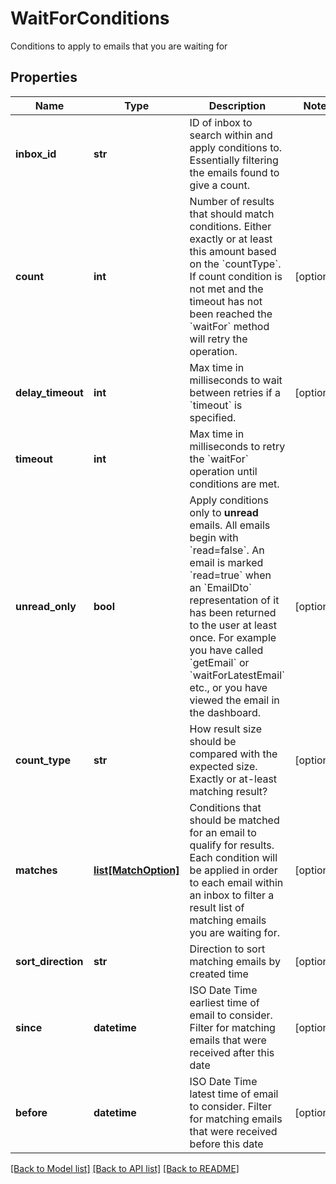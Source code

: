 # WaitForConditions

Conditions to apply to emails that you are waiting for
## Properties
Name | Type | Description | Notes
------------ | ------------- | ------------- | -------------
**inbox_id** | **str** | ID of inbox to search within and apply conditions to. Essentially filtering the emails found to give a count. | 
**count** | **int** | Number of results that should match conditions. Either exactly or at least this amount based on the &#x60;countType&#x60;. If count condition is not met and the timeout has not been reached the &#x60;waitFor&#x60; method will retry the operation. | [optional] 
**delay_timeout** | **int** | Max time in milliseconds to wait between retries if a &#x60;timeout&#x60; is specified. | [optional] 
**timeout** | **int** | Max time in milliseconds to retry the &#x60;waitFor&#x60; operation until conditions are met. | 
**unread_only** | **bool** | Apply conditions only to **unread** emails. All emails begin with &#x60;read&#x3D;false&#x60;. An email is marked &#x60;read&#x3D;true&#x60; when an &#x60;EmailDto&#x60; representation of it has been returned to the user at least once. For example you have called &#x60;getEmail&#x60; or &#x60;waitForLatestEmail&#x60; etc., or you have viewed the email in the dashboard. | [optional] 
**count_type** | **str** | How result size should be compared with the expected size. Exactly or at-least matching result? | [optional] 
**matches** | [**list[MatchOption]**](MatchOption) | Conditions that should be matched for an email to qualify for results. Each condition will be applied in order to each email within an inbox to filter a result list of matching emails you are waiting for. | [optional] 
**sort_direction** | **str** | Direction to sort matching emails by created time | [optional] 
**since** | **datetime** | ISO Date Time earliest time of email to consider. Filter for matching emails that were received after this date | [optional] 
**before** | **datetime** | ISO Date Time latest time of email to consider. Filter for matching emails that were received before this date | [optional] 

[[Back to Model list]](../README#documentation-for-models) [[Back to API list]](../README#documentation-for-api-endpoints) [[Back to README]](../README)


